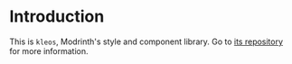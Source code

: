 # Introduction

This is `kleos`, Modrinth's style and component library. Go to [its repository](https://github.com/modrinth/kleos) for more information.